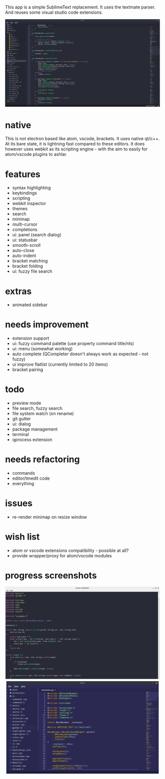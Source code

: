 This app is a simple SublimeText replacement.
It uses the textmate parser. And reuses some visual studio code extensions.

![screenshot](https://raw.githubusercontent.com/icedman/ashlar-text/master/screenshots/Screenshot%20from%202020-06-26%2019-37-10.png)

# native
This is not electron based like atom, vscode, brackets. It uses native qt/c++. At its bare state, it is lightning fast compared to these editors.
It does however uses webkit as its scripting engine - with the aim to easily for atom/vscode plugins to ashlar.

# features
* syntax highlighting
* keybindings
* scripting
* webkit inspector
* themes
* search
* minimap
* multi-cursor
* completions
* ui: panel (search dialog)
* ui: statusbar
* smooth-scroll
* auto-close
* auto-indent
* bracket matching
* bracket folding
* ui: fuzzy file search

# extras
* animated sidebar

# needs improvement
* extension support
* ui: fuzzy command palette (use property command title/nls)
* ui: menu (somewhat working)
* auto complete (QCompleter doesn't always work as expected - not fuzzy)
* ui improve flatlist (currently limited to 20 items)
* bracket pairing

# todo
* preview mode
* file search, fuzzy search
* file system watch (on rename)
* git gutter
* ui: dialog
* package management
* terminal
* qprocess extension

# needs refactoring
* commands
* editor/tmedit code
* everything

# issues
* re-render minimap on resize window

# wish list
* atom or vscode extensions compatibility - possible at all?
* provide wrapper/proxy for atom/vscode modules

# progress screenshots

![early shots](https://raw.githubusercontent.com/icedman/ashlar-text/master/screenshots/Screenshot%20from%202020-05-28%2022-55-06.png)
![early shots](https://github.com/icedman/ashlar-text/blob/master/screenshots/Screenshot%20from%202020-06-05%2023-10-30.png)
